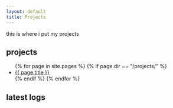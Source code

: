 ```yaml
---
layout: default
title: Projects
---
```


this is where i put my projects

## projects

<ul>
  {% for page in site.pages %}
    {% if page.dir == "/projects/" %}
      <li><a href="{{ page.url }}">{{ page.title }}</a></li>
    {% endif %}
  {% endfor %}
</ul>

## latest logs

<!-- <ul>
  {% assign all_devlogs = site.pages | where: "layout", "devlog" | sort: "date" | reverse %}
  {% for log in all_devlogs limit:5 %}
    <li>
      <a href="{{ log.url }}">{{ log.title }}</a>
      – <em>{{ log.date | date: "%B %-d, %Y" }}</em>
      <br><small>From <a href="/projects/{{ log.project }}">{{ log.project }}</a></small>
    </li>
  {% endfor %}
</ul> -->